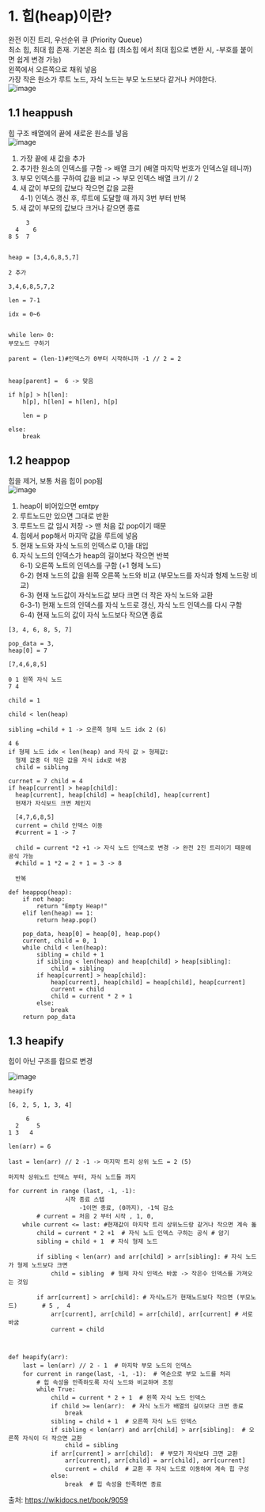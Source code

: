 # 1. 힙(heap)이란?   
   완전 이진 트리, 우선순위 큐 (Priority Queue)         
   최소 힙, 최대 힙 존재. 기본은 최소 힙 (최소힙 에서 최대 힙으로 변환 시, -부호를 붙이면 쉽게 변경 가능)             
   왼쪽에서 오른쪽으로 채워 넣음     
   가장 작은 원소가 루트 노드, 자식 노드는 부모 노드보다 같거나 커야한다.            
   ![image](https://github.com/user-attachments/assets/32234927-7e9e-4aef-b46e-ce976109d8cd)          

  
## 1.1 heappush       
힙 구조 배열에의 끝에 새로운 원소를 넣음    
![image](https://github.com/user-attachments/assets/fc73c807-e639-4f16-b57c-8e6cb3a03b9c)          
          
1) 가장 끝에 새 값을 추가                     
2) 추가한 원소의 인덱스를 구함 -> 배열 크기 (배열 마지막 번호가 인덱스일 테니까)                           
3) 부모 인덱스를 구하여 값을 비교 -> 부모 인덱스 배열 크기 // 2          
4) 새 값이 부모의 값보다 작으면 값을 교환            
4-1) 인덱스 갱신 후, 루트에 도달할 때 까지 3번 부터 반복      
5) 새 값이 부모의 값보다 크거나 같으면 종료     
               
```
     3
  4    6
8 5  7


heap = [3,4,6,8,5,7]

2 추가

3,4,6,8,5,7,2

len = 7-1

idx = 0~6


while len> 0:
부모노드 구하기

parent = (len-1)#인덱스가 0부터 시작하니까 -1 // 2 = 2


heap[parent] =  6 -> 맞음

if h[p] > h[len]: 
 	h[p], h[len] = h[len], h[p]
	
	len = p

else:
	break

```



## 1.2 heappop    
  힙을 제거, 보통 처음 힙이 pop됨        
![image](https://github.com/user-attachments/assets/938d7da4-9f2b-4cf0-bbc7-5d3dd3b7e1fd)            
               
 1) heap이 비어있으면 emtpy     
2) 루트노드만 있으면 그대로 반환        
3) 루트노드 값 임시 저장 -> 맨 처음 값 pop이기 때문            
4) 힙에서 pop해서 마지막 값을 루트에 넣음     
5) 현재 노드와 자식 노드의 인덱스로 0,1을 대입     
6) 자식 노드의 인덱스가 heap의 길이보다 작으면 반복     
6-1) 오른쪽 노트의 인덱스를 구함 (+1 형제 노드)    
6-2) 현재 노드의 값을 왼쪽 오른쪽 노드와 비교 (부모노드를 자식과 형제 노드랑 비교)   
6-3) 현재 노드값이 자식노드값 보다 크면 더 작은 자식 노드와 교환   
6-3-1) 현재 노드의 인덱스를 자식 노드로 갱신, 자식 노드 인덱스를 다시 구함          
6-4) 현재 노드의 값이 자식 노드보다 작으면 종료 

  ```
  [3, 4, 6, 8, 5, 7]

pop_data = 3, 
heap[0] = 7

[7,4,6,8,5]

0 1 왼쪽 자식 노드
7 4

child = 1

child < len(heap) 

sibling =child + 1 -> 오른쪽 형제 노드 idx 2 (6)

4 6
if 형제 노드 idx < len(heap) and 자식 값 > 형제값:
	형제 값중 더 작은 값을 자식 idx로 바꿈
	child = sibling
	
currnet = 7 child = 4
if heap[current] > heap[child]:
	heap[current], heap[child] = heap[child], heap[current]
	현재가 자식보드 크면 체인지
		
	[4,7,6,8,5]
	current = child 인덱스 이동
	#current = 1 -> 7
	
	child = current *2 +1 -> 자식 노드 인덱스로 변경 -> 완전 2진 트리이기 때문에 공식 가능
	#child = 1 *2 = 2 + 1 = 3 -> 8
	
	반복

  ```
       
```
def heappop(heap):
    if not heap:
        return "Empty Heap!"
    elif len(heap) == 1:
        return heap.pop()

    pop_data, heap[0] = heap[0], heap.pop()
    current, child = 0, 1
    while child < len(heap):
        sibling = child + 1
        if sibling < len(heap) and heap[child] > heap[sibling]:
            child = sibling
        if heap[current] > heap[child]:
            heap[current], heap[child] = heap[child], heap[current]
            current = child
            child = current * 2 + 1
        else:
            break
    return pop_data
```


## 1.3 heapify    
힙이 아닌 구조를 힙으로 변경        



![image](https://github.com/user-attachments/assets/037ae203-873c-48a5-bc60-c6006d6a51dc)
  

```
heapify

[6, 2, 5, 1, 3, 4]

     6
  2     5
1 3   4

len(arr) = 6

last = len(arr) // 2 -1 -> 마지막 트리 상위 노드 = 2 (5)

마지막 상위노드 인덱스 부터, 자식 노드들 까지 

for current in range (last, -1, -1):
				시작 종료 스텝
					-1이면 종료, (0까지), -1씩 감소
		# current = 처음 2 부터 시작 , 1, 0, 
	while current <= last: #현재값이 마지막 트리 상위노드랑 같거나 작으면 계속 돎 
		child = current * 2 +1  # 자식 노드 인덱스 구하는 공식 # 암기  
		sibling = child + 1  # 자식 형제 노드
		
		if sibling < len(arr) and arr[child] > arr[sibling]: # 자식 노드가 형제 노드보다 크면
			child = sibling  # 형제 자식 인덱스 바꿈 -> 작은수 인덱스를 가져오는 것임
		
		if arr[current] > arr[child]: # 자식노드가 현재노드보다 작으면 (부모노드)       # 5 ,  4
			arr[current], arr[child] = arr[child], arr[current] # 서로 바굼        
			current = child
	
		
```
```
def heapify(arr):
    last = len(arr) // 2 - 1  # 마지막 부모 노드의 인덱스
    for current in range(last, -1, -1):  # 역순으로 부모 노드를 처리
        # 힙 속성을 만족하도록 자식 노드와 비교하며 조정
        while True:
            child = current * 2 + 1  # 왼쪽 자식 노드 인덱스
            if child >= len(arr):  # 자식 노드가 배열의 길이보다 크면 종료
                break
            sibling = child + 1  # 오른쪽 자식 노드 인덱스
            if sibling < len(arr) and arr[child] > arr[sibling]:  # 오른쪽 자식이 더 작으면 교환
                child = sibling
            if arr[current] > arr[child]:  # 부모가 자식보다 크면 교환
                arr[current], arr[child] = arr[child], arr[current]
                current = child  # 교환 후 자식 노드로 이동하여 계속 힙 구성
            else:
                break  # 힙 속성을 만족하면 종료
```









출처: https://wikidocs.net/book/9059
